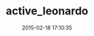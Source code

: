 ---
layout: post
title:  "active_leonardo"
repo:   "marcomd/Active_Leonardo"
date:   2015-02-18 17:10:35
gemurl: https://github.com/marcomd/Active_Leonardo
---